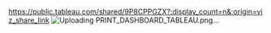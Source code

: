 https://public.tableau.com/shared/9P8CPPGZX?:display_count=n&:origin=viz_share_link
![Uploading PRINT_DASHBOARD_TABLEAU.png…]()
